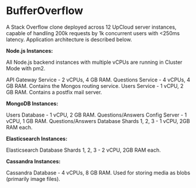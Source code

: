 # BufferOverflow

A Stack Overflow clone deployed across 12 UpCloud server instances, capable of handling 200k requests by 1k concurrent users with <250ms latency. Application architecture is described below.

**Node.js Instances:**

All Node.js backend instances with multiple vCPUs are running in Cluster Mode with pm2.

API Gateway Service - 2 vCPUs, 4 GB RAM. 
Questions Service - 4 vCPUs, 4 GB RAM. Contains the Mongos routing service. 
Users Service - 1 vCPU, 2 GB RAM. Contains a postfix mail server.

**MongoDB Instances:**

Users Database - 1 vCPU, 2 GB RAM.
Questions/Answers Config Server - 1 vCPU, 1 GB RAM.
Questions/Answers Database Shards 1, 2, 3 - 1 vCPU, 2GB RAM each.

**Elasticsearch Instances:**

Elasticsearch Database Shards 1, 2, 3 - 2 vCPU, 2GB RAM each.

**Cassandra Instances:**

Cassandra Database - 4 vCPUs, 8 GB RAM. Used for storing media as blobs (primarily image files). 


